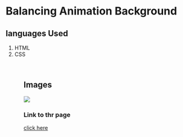 <h1>Balancing Animation Background</h1>
<h2>languages Used</h2>
<ol>
  <li>HTML</li>
  <li>CSS</li>
<ol>
  <br/>
<h2>Images</h2>
<img src="./images/Screenshot (239).png"/>
<h3>Link to thr page</h3>
<a href="https://hungry-keller-ba6800.netlify.app/">click here</a>
